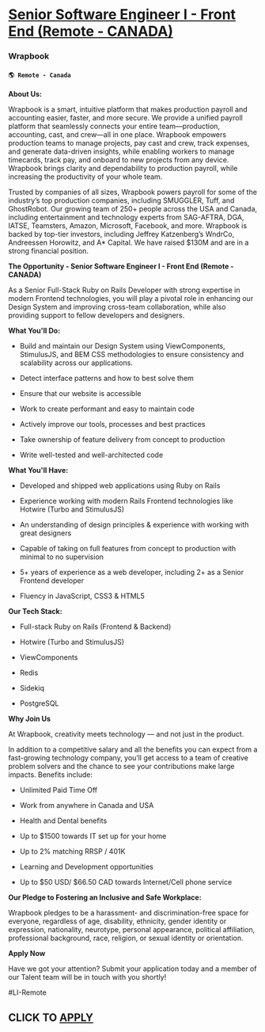 # [Senior Software Engineer I - Front End (Remote - CANADA)](https://www.remotewlb.com/apply/senior-software-engineer-i-front-end-remote-canada)  
### Wrapbook  
#### `🌎 Remote - Canada`  

**About Us:**

Wrapbook is a smart, intuitive platform that makes production payroll and accounting easier, faster, and more secure. We provide a unified payroll platform that seamlessly connects your entire team—production, accounting, cast, and crew—all in one place. Wrapbook empowers production teams to manage projects, pay cast and crew, track expenses, and generate data-driven insights, while enabling workers to manage timecards, track pay, and onboard to new projects from any device. Wrapbook brings clarity and dependability to production payroll, while increasing the productivity of your whole team.

Trusted by companies of all sizes, Wrapbook powers payroll for some of the industry’s top production companies, including SMUGGLER, Tuff, and GhostRobot. Our growing team of 250+ people across the USA and Canada, including entertainment and technology experts from SAG-AFTRA, DGA, IATSE, Teamsters, Amazon, Microsoft, Facebook, and more. Wrapbook is backed by top-tier investors, including Jeffrey Katzenberg’s WndrCo, Andreessen Horowitz, and A* Capital. We have raised $130M and are in a strong financial position.  

 **The Opportunity - Senior Software Engineer I - Front End (Remote - CANADA)**

As a Senior Full-Stack Ruby on Rails Developer with strong expertise in modern Frontend technologies, you will play a pivotal role in enhancing our Design System and improving cross-team collaboration, while also providing support to fellow developers and designers.

 **What You'll Do:**

  * Build and maintain our Design System using ViewComponents, StimulusJS, and BEM CSS methodologies to ensure consistency and scalability across our applications.

  * Detect interface patterns and how to best solve them

  * Ensure that our website is accessible

  * Work to create performant and easy to maintain code

  * Actively improve our tools, processes and best practices

  * Take ownership of feature delivery from concept to production

  * Write well-tested and well-architected code

 **What You'll Have:**

  * Developed and shipped web applications using Ruby on Rails

  * Experience working with modern Rails Frontend technologies like Hotwire (Turbo and StimulusJS)

  * An understanding of design principles & experience with working with great designers

  * Capable of taking on full features from concept to production with minimal to no supervision

  * 5+ years of experience as a web developer, including 2+ as a Senior Frontend developer

  * Fluency in JavaScript, CSS3 & HTML5

 **Our Tech Stack:**

  * Full-stack Ruby on Rails (Frontend & Backend)

  * Hotwire (Turbo and StimulusJS)

  * ViewComponents

  * Redis

  * Sidekiq

  * PostgreSQL

  
 **Why Join Us**

At Wrapbook, creativity meets technology — and not just in the product.

In addition to a competitive salary and all the benefits you can expect from a fast-growing technology company, you’ll get access to a team of creative problem solvers and the chance to see your contributions make large impacts. Benefits include:

  * Unlimited Paid Time Off

  * Work from anywhere in Canada and USA

  * Health and Dental benefits

  * Up to $1500 towards IT set up for your home

  * Up to 2% matching RRSP / 401K

  * Learning and Development opportunities

  * Up to $50 USD/ $66.50 CAD towards Internet/Cell phone service

 **Our Pledge to Fostering an Inclusive and Safe Workplace:**

Wrapbook pledges to be a harassment- and discrimination-free space for everyone, regardless of age, disability, ethnicity, gender identity or expression, nationality, neurotype, personal appearance, political affiliation, professional background, race, religion, or sexual identity or orientation.

 **Apply Now**

Have we got your attention? Submit your application today and a member of our Talent team will be in touch with you shortly!

#LI-Remote

  
## CLICK TO [APPLY](https://www.remotewlb.com/apply/senior-software-engineer-i-front-end-remote-canada)

